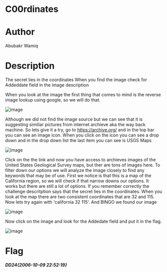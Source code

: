 # C00rdinates


# Author
Abubakr Wamiq


# Description
The secret lies in the coordinates
When you find the image check for Addeddate field in the image description


When you look at the image the first thing that comes to mind is the reverse image lookup using google, so we will do that.


![image](https://github.com/0xZainRaza/DevDay24-CTF-Writeups/assets/121969132/db93ecb5-6f5b-4d9d-b44b-d32d6d4d5c4c)


Although we did not find the image source but we can see that it is suggesting similiar pictures from internet archieve aka the way back machine.
So lets give it a try, go to https://archive.org/ and in the top bar you can see an image icon. When you click on the icon you can see a drop down and in the drop down list the last item you can see is USGS Maps


![image](https://github.com/0xZainRaza/DevDay24-CTF-Writeups/assets/121969132/b2c1d047-2ce1-4ad7-bce3-bfcb3cb1a73a)


Click on the the link and now you have access to archieves images of the United States Geological Survey maps, but ther are tons of images here.
To filter down our options we will analyze the image closely to find any keywords that may be of use.
First we notice is that this is a map of the California region, so we will check if that narrow downs our options. It works but there are still a lot of options. If you remember correctly the challenge descritption says that the secret lies in the coordinates. When you look at the map there are two consistent coordinates that are 32 and 115. Now lets try again with 'california 32 115'. And BINGO we found our image


![image](https://github.com/0xZainRaza/DevDay24-CTF-Writeups/assets/121969132/3253014f-f5a3-4637-87f7-b2a5f20ff43d)


Now click on the image and look for the Addedate field and put it in the flag.


![image](https://github.com/0xZainRaza/DevDay24-CTF-Writeups/assets/121969132/c87f7050-6a26-4dd0-a309-61ce9f989ba2)


# Flag
 _**DD24{2006-10-09 22:52:19}**_
